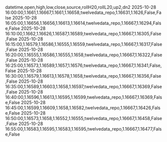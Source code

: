 datetime,open,high,low,close,source,rollH20,rollL20,up2,dn2
2025-10-28 16:00:00,1.1661,1.16667,1.1661,1.16658,twelvedata_repo,1.16631,1.1626,False,False
2025-10-28 16:05:00,1.16656,1.16656,1.16613,1.16614,twelvedata_repo,1.16667,1.16294,False,False
2025-10-28 16:10:00,1.1662,1.16626,1.16587,1.16589,twelvedata_repo,1.16667,1.16305,False,False
2025-10-28 16:15:00,1.16579,1.16586,1.16555,1.16559,twelvedata_repo,1.16667,1.16317,False,False
2025-10-28 16:20:00,1.16555,1.16586,1.16555,1.1658,twelvedata_repo,1.16667,1.16322,False,False
2025-10-28 16:25:00,1.16573,1.16589,1.1657,1.16576,twelvedata_repo,1.16667,1.16341,False,False
2025-10-28 16:30:00,1.16579,1.16613,1.16578,1.1658,twelvedata_repo,1.16667,1.16356,False,False
2025-10-28 16:35:00,1.16589,1.16603,1.1658,1.16597,twelvedata_repo,1.16667,1.16369,False,False
2025-10-28 16:40:00,1.16596,1.16613,1.16595,1.16599,twelvedata_repo,1.16667,1.16369,False,False
2025-10-28 16:45:00,1.16599,1.16609,1.1658,1.16582,twelvedata_repo,1.16667,1.16426,False,False
2025-10-28 16:50:00,1.16573,1.1658,1.16552,1.16555,twelvedata_repo,1.16667,1.16458,False,False
2025-10-28 16:55:00,1.16583,1.16595,1.16583,1.16595,twelvedata_repo,1.16667,1.16477,False,False

